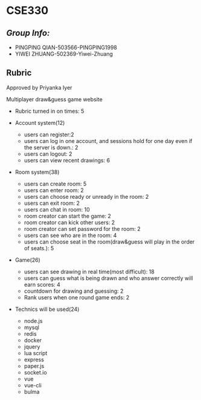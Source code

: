 # CSE330
## _Group Info:_
- PINGPING QIAN-503566-PINGPING1998
- YIWEI ZHUANG-502369-Yiwei-Zhuang
## Rubric

Approved by Priyanka Iyer


Multiplayer draw&guess game website
- Rubric turned in on times: 5
- Account system(12)
  - users can register:2
  - users can log in one account, and sessions hold for one day even if the server
is down.: 2
  - users can logout: 2
  - users can view recent drawings: 6

- Room system(38)
  - users can create room: 5
  - users can enter room: 2
  - users can choose ready or unready in the room: 2
  - users can exit room: 2
  - users can chat in room: 10
  - room creator can start the game: 2
  - room creator can kick other users: 2
  - room creator can set password for the room: 2
  - users can see who are in the room: 4
  - users can choose seat in the room(draw&guess will play in the order of seats.): 5

- Game(26)
  - users can see drawing in real time(most difficult): 18
  - users can guess what is being drawn and who answer correctly will earn scores: 4
  - countdown for drawing and guessing: 2 
  - Rank users when one round game ends: 2

- Technics will be used(24)
  - node.js
  - mysql
  - redis
  - docker
  - jquery
  - lua script
  - express
  - paper.js
  - socket.io
  - vue
  - vue-cli
  - bulma
